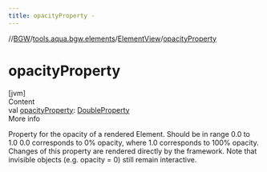 ```yaml
---
title: opacityProperty -
---
```

//[BGW](../../../index.md)/[tools.aqua.bgw.elements](../index.md)/[ElementView](index.md)/[opacityProperty](opacity-property.md)



# opacityProperty  
[jvm]  
Content  
val [opacityProperty](opacity-property.md): [DoubleProperty](../../tools.aqua.bgw.observable/-double-property/index.md)  
More info  


Property for the opacity of a rendered Element. Should be in range 0.0 to 1.0 0.0 corresponds to 0% opacity, where 1.0 corresponds to 100% opacity. Changes of this property are rendered directly by the framework. Note that invisible objects (e.g. opacity = 0) still remain interactive.

  



